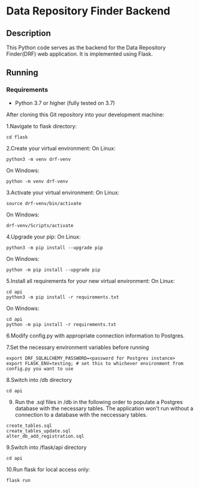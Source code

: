 # Data Repository Finder Backend 

## Description
This Python code serves as the backend for the Data Repository Finder(DRF) web application. It is implemented using Flask.

## Running
### Requirements
* Python 3.7 or higher (fully tested on 3.7)

After cloning this Git repository into your development machine:

1.Navigate to flask directory:
```commandline
cd flask
```

2.Create your virtual environment:
On Linux:
```commandline
python3 -m venv drf-venv
```
On Windows:
```commandline
python -m venv drf-venv
```
3.Activate your virtual environment:
On Linux:
```commandline
source drf-venv/bin/activate
``` 
On Windows:
```commandline
drf-venv/Scripts/activate
```
4.Upgrade your pip:
On Linux:
```commandline
python3 -m pip install --upgrade pip
```
On Windows:
```commandline
python -m pip install --upgrade pip
```
5.Install all requirements for your new virtual environment:
On Linux:
```commandline
cd api
python3 -m pip install -r requirements.txt
```
On Windows:
```commandline
cd api
python -m pip install -r requirements.txt
```
6.Modify config.py with appropriate connection information to Postgres. 

7.Set the necessary environment variables before running
```commandline
export DRF_SQLALCHEMY_PASSWORD=<password for Postgres instance>
export FLASK_ENV=testing; # set this to whichever environment from config.py you want to use
```
8.Switch into /db directory
```commandline
cd api
```
9. Run the .sql files in /db in the following order to populate a Postgres database with the necessary tables. The application won't run without a connection to a database with the neccessary tables.
```commandline
create_tables.sql
create_tables_update.sql
alter_db_add_registration.sql
```

9.Switch into /flask/api directory
```commandline
cd api
```

10.Run flask for local access only:
```commandline
flask run
```
